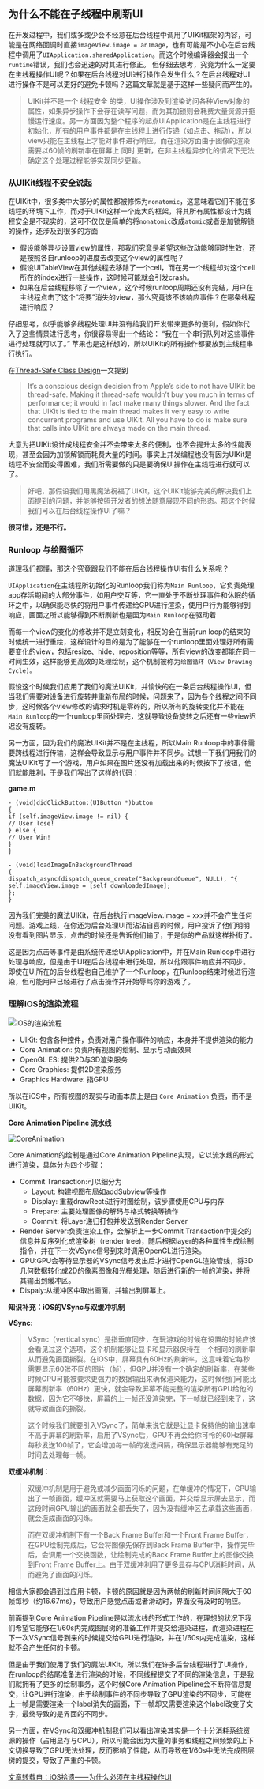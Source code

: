 ## 为什么不能在子线程中刷新UI 

在开发过程中，我们或多或少会不经意在后台线程中调用了UIKit框架的内容，可能是在网络回调时直接`imageView.image = anImage`，也有可能是不小心在后台线程中调用了`UIApplication.sharedApplication`。而这个时候编译器会报出一个`runtime`错误，我们也会迅速的对其进行修正。
但仔细去思考，究竟为什么一定要在主线程操作UI呢？如果在后台线程对UI进行操作会发生什么？在后台线程对UI进行操作不是可以更好的避免卡顿吗？这篇文章就是基于这样一些疑问而产生的。

> UIKit并不是一个 线程安全 的类，UI操作涉及到渲染访问各种View对象的属性，如果异步操作下会存在读写问题，而为其加锁则会耗费大量资源并拖慢运行速度。另一方面因为整个程序的起点UIApplication是在主线程进行初始化，所有的用户事件都是在主线程上进行传递（如点击、拖动），所以view只能在主线程上才能对事件进行响应。而在渲染方面由于图像的渲染需要以60帧的刷新率在屏幕上 同时 更新，在非主线程异步化的情况下无法确定这个处理过程能够实现同步更新。



### 从UIKit线程不安全说起

在UIKit中，很多类中大部分的属性都被修饰为`nonatomic`，这意味着它们不能在多线程的环境下工作，而对于UIKit这样一个庞大的框架，将其所有属性都设计为线程安全是不现实的，这可不仅仅是简单的将`nonatomic`改成`atomic`或者是加锁解锁的操作，还涉及到很多的方面

- 假设能够异步设置view的属性，那我们究竟是希望这些改动能够同时生效，还是按照各自runloop的进度去改变这个view的属性呢？
- 假设UITableView在其他线程去移除了一个cell，而在另一个线程却对这个cell所在的index进行一些操作，这时候可能就会引发crash。
- 如果在后台线程移除了一个view，这个时候runloop周期还没有完结，用户在主线程点击了这个“将要”消失的view，那么究竟该不该响应事件？在哪条线程进行响应？
 
 仔细思考，似乎能够多线程处理UI并没有给我们开发带来更多的便利，假如你代入了这些情景进行思考，你很容易得出一个结论： “我在一个串行队列对这些事件进行处理就可以了。” 苹果也是这样想的，所以UIKit的所有操作都要放到主线程串行执行。
 
 在[Thread-Safe Class Design](https://www.objc.io/issues/2-concurrency/thread-safe-class-design/)一文提到
 
 > It’s a conscious design decision from Apple’s side to not have UIKit be thread-safe. Making it thread-safe wouldn’t buy you much in terms of performance; it would in fact make many things slower. And the fact that UIKit is tied to the main thread makes it very easy to write concurrent programs and use UIKit. All you have to do is make sure that calls into UIKit are always made on the main thread.
 
 大意为把UIKit设计成线程安全并不会带来太多的便利，也不会提升太多的性能表现，甚至会因为加锁解锁而耗费大量的时间。事实上并发编程也没有因为UIKit是线程不安全而变得困难，我们所需要做的只是要确保UI操作在主线程进行就可以了。
 
 > 好吧，那假设我们用黑魔法祝福了UIKit，这个UIKit能够完美的解决我们上面提到的问题，并能够按照开发者的想法随意展现不同的形态。那这个时候我们可以在后台线程操作UI了嘛？
 
 **很可惜，还是不行。**
 
 ### Runloop 与绘图循环
 
 道理我们都懂，那这个究竟跟我们不能在后台线程操作UI有什么关系呢？
 
 `UIApplication`在主线程所初始化的Runloop我们称为`Main Runloop`，它负责处理app存活期间的大部分事件，如用户交互等，它一直处于不断处理事件和休眠的循环之中，以确保能尽快的将用户事件传递给GPU进行渲染，使用户行为能够得到响应，画面之所以能够得到不断刷新也是因为`Main Runloop`在驱动着
 
 而每一个view的变化的修改并不是立刻变化，相反的会在当前run loop的结束的时候统一进行重绘，这样设计的目的是为了能够在一个runloop里面处理好所有需要变化的view，包括resize、hide、reposition等等，所有view的改变都能在同一时间生效，这样能够更高效的处理绘制，这个机制被称为`绘图循环（View Drawing Cycle)。`
 
 
 假设这个时候我们应用了我们的魔法UIKit，并愉快的在一条后台线程操作UI，但当我们需要对设备进行旋转并重新布局的时候，问题来了，因为各个线程之间不同步，这时候各个view修改的请求时机是零碎的，所以所有的旋转变化并不能在`Main Runloop`的一个runloop里面处理完，这就导致设备旋转之后还有一些view迟迟没有旋转。
 
 另一方面，因为我们的魔法UIKit并不是在主线程，所以Main Runloop中的事件需要跨线程进行传输，这样会导致显示与用户事件并不同步。试想一下我们用我们的魔法UIKit写了一个游戏，用户如果在图片还没有加载出来的时候按下了按钮，他们就能胜利，于是我们写出了这样的代码：
 
 **game.m**
 
 ```
 - (void)didClickButton:(UIButton *)button
 {
 if (self.imageView.image != nil) {
 // User lose!
 } else {
 // User Win!
 }
 }
 
 - (void)loadImageInBackgroundThread
 {
 dispatch_async(dispatch_queue_create("BackgroundQueue", NULL), ^{
 self.imageView.image = [self downloadedImage];
 };
 }

 ```
 
 因为我们完美的魔法UIKit，在后台执行imageView.image = xxx并不会产生任何问题。游戏上线，在你还为后台处理UI而沾沾自喜的时候，用户投诉了他们明明没有看到图片显示，点击的时候还是告诉他们输了，于是你的产品就这样扑街了。
 
 这是因为点击等事件是由系统传递给UIApplication中，并在Main Runloop中进行处理与响应，但是由于UI在后台线程中进行处理，所以他跟事件响应并不同步。即使在UI所在的后台线程也自己维护了一个Runloop，在Runloop结束时候进行渲染，但可能用户已经进行了点击操作并开始辱骂你的游戏了。
 
 
 
 ### 理解iOS的渲染流程
 
 ![iOS的渲染流程](https://github.com/SunshineBrother/JHBlog/blob/master/iOS知识点/iOS大杂烩/image/iOS的渲染流程.jpeg)
 
- UIKit: 包含各种控件，负责对用户操作事件的响应，本身并不提供渲染的能力
- Core Animation: 负责所有视图的绘制、显示与动画效果
- OpenGL ES: 提供2D与3D渲染服务
- Core Graphics: 提供2D渲染服务
- Graphics Hardware: 指GPU
 
 
 所以在iOS中，所有视图的现实与动画本质上是由 `Core Animation` 负责，而不是UIKit。
 
 
 **Core Animation Pipeline 流水线**
 
  ![CoreAnimation](https://github.com/SunshineBrother/JHBlog/blob/master/iOS知识点/iOS大杂烩/image/CoreAnimation.jpeg)
 
 Core Animation的绘制是通过Core Animation Pipeline实现，它以流水线的形式进行渲染，具体分为四个步骤：
 
 - Commit Transaction:可以细分为
    - Layout: 构建视图布局如addSubview等操作
    - Display: 重载drawRect:进行时图绘制，该步骤使用CPU与内存
    - Prepare: 主要处理图像的解码与格式转换等操作
    - Commit: 将Layer递归打包并发送到Render Server
- Render Server:负责渲染工作，会解析上一步Commit Transaction中提交的信息并反序列化成渲染树（render tree)，随后根据layer的各种属性生成绘制指令，并在下一次VSync信号到来时调用OpenGL进行渲染。
- GPU:GPU会等待显示器的VSync信号发出后才进行OpenGL渲染管线，将3D几何数据转化成2D的像素图像和光栅处理，随后进行新的一帧的渲染，并将其输出到缓冲区。
- Dispaly:从缓冲区中取出画面，并输出到屏幕上。
 
 
**知识补充：iOS的VSync与双缓冲机制** 
 
 **VSync:**
> VSync（vertical sync）是指垂直同步，在玩游戏的时候在设置的时候应该会看见过这个选项，这个机制能够让显卡和显示器保持在一个相同的刷新率从而避免画面撕裂。在iOS中，屏幕具有60Hz的刷新率，这意味着它每秒需要显示60张不同的图片（帧），但GPU并没有一个确定的刷新率，在某些时候GPU可能被要求更强力的数据输出来确保渲染能力，这时候他们可能比屏幕刷新率（60Hz）更快，就会导致屏幕不能完整的渲染所有GPU给他的数据，因为它不够快，屏幕的上一帧还没渲染完，下一帧就已经到来了，这就导致画面的撕裂。
 >
 > 这个时候我们就要引入VSync了，简单来说它就是让显卡保持他的输出速率不高于屏幕的刷新率，启用了VSync后，GPU不再会给你可怜的60Hz屏幕每秒发送100帧了，它会增加每一帧的发送间隔，确保显示器能够有充足的时间去处理每一帧。
 
 **双缓冲机制：**
 
 > 双缓冲机制是用于避免或减少画面闪烁的问题，在单缓冲的情况下，GPU输出了一帧画面，缓冲区就需要马上获取这个画面，并交给显示屏去显示，而这段时间GPU输出的画面就全都丢失了，因为没有缓冲区去承载这些画面，就会造成画面的闪烁。
 > 
 > 而在双缓冲机制下有一个Back Frame Buffer和一个Front Frame Buffer，在GPU绘制完成后，它会将图像先保存到Back Frame Buffer中，操作完毕后，会调用一个交换函数，让绘制完成的Back Frame Buffer上的图像交换到Front Frame Buffer上。由于双缓冲利用了更多显存与CPU消耗时间，从而避免了画面的闪烁。
 
 相信大家都会遇到过应用卡顿，卡顿的原因就是因为两帧的刷新时间间隔大于60帧每秒（约16.67ms），导致用户感觉点击或者滑动时，界面没有及时的响应。
 
 前面提到Core Animation Pipeline是以流水线的形式工作的，在理想的状况下我们希望它能够在1/60s内完成图层树的准备工作并提交给渲染进程，而渲染进程在下一次VSync信号到来的时候提交给GPU进行渲染，并在1/60s内完成渲染，这样就不会产生任何的卡顿。
 
 但是由于我们使用了我们的魔法UIKit，所以我们在许多后台线程进行了UI操作，在runloop的结尾准备进行渲染的时候，不同线程提交了不同的渲染信息，于是我们就拥有了更多的绘制事务，这个时候Core Animation Pipeline会不断将信息提交，让GPU进行渲染，由于绘制事件的不同步导致了GPU渲染的不同步，可能在上一帧是需要渲染一个label消失的画面，下一帧却又需要渲染这个label改变了文字，最终导致的是界面的不同步。
 

另一方面，在VSync和双缓冲机制我们可以看出渲染其实是一个十分消耗系统资源的操作（占用显存与CPU），所以可能会因为大量的事务和线程之间频繁的上下文切换导致了GPU无法处理，反而影响了性能，从而导致在1/60s中无法完成图层树的提交，导致了严重的卡顿。


 [文章转载自：iOS拾遗——为什么必须在主线程操作UI](https://juejin.im/post/5c406d97e51d4552475fe178)
